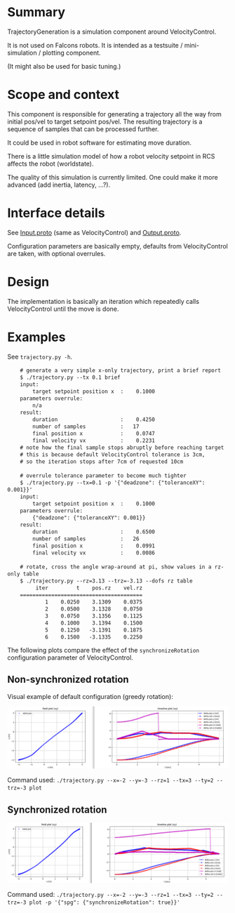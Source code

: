 # Summary

TrajectoryGeneration is a simulation component around VelocityControl.

It is not used on Falcons robots. It is intended as a testsuite / mini-simulation / plotting component.

(It might also be used for basic tuning.)

# Scope and context

This component is responsible for generating a trajectory all the way from initial pos/vel to target setpoint pos/vel.
The resulting trajectory is a sequence of samples that can be processed further.

It could be used in robot software for estimating move duration.

There is a little simulation model of how a robot velocity setpoint in RCS affects the robot (worldstate).

The quality of this simulation is currently limited. One could make it more advanced (add inertia, latency, ...?).

# Interface details

See [Input.proto](interface/Input.proto) (same as VelocityControl) and [Output.proto](interface/Output.proto).

Configuration parameters are basically empty, defaults from VelocityControl are taken, with optional overrules.

# Design

The implementation is basically an iteration which repeatedly calls VelocityControl until the move is done.

# Examples

See `trajectory.py -h`.

```
    # generate a very simple x-only trajectory, print a brief report
    $ ./trajectory.py --tx 0.1 brief
    input:
        target setpoint position x  :    0.1000
    parameters overrule:
        n/a
    result:
        duration                    :    0.4250
        number of samples           :   17
        final position x            :    0.0747
        final velocity vx           :    0.2231
    # note how the final sample stops abruptly before reaching target
    # this is because default VelocityControl tolerance is 3cm,
    # so the iteration stops after 7cm of requested 10cm

    # overrule tolerance parameter to become much tighter
    $ ./trajectory.py --tx=0.1 -p '{"deadzone": {"toleranceXY": 0.001}}'
    input:
        target setpoint position x  :    0.1000
    parameters overrule:
        {"deadzone": {"toleranceXY": 0.001}}
    result:
        duration                    :    0.6500
        number of samples           :   26
        final position x            :    0.0991
        final velocity vx           :    0.0086

    # rotate, cross the angle wrap-around at pi, show values in a rz-only table
    $ ./trajectory.py --rz=3.13 --trz=-3.13 --dofs rz table
         iter         t    pos.rz    vel.rz
    =======================================
            1    0.0250    3.1309    0.0375
            2    0.0500    3.1328    0.0750
            3    0.0750    3.1356    0.1125
            4    0.1000    3.1394    0.1500
            5    0.1250   -3.1391    0.1875
            6    0.1500   -3.1335    0.2250
```

The following plots compare the effect of the `synchronizeRotation` configuration parameter of VelocityControl.

## Non-synchronized rotation

Visual example of default configuration (greedy rotation):

![non-synchronized rotation](tst/non-sync-rot.png)

Command used: `./trajectory.py --x=-2 --y=-3 --rz=1 --tx=3 --ty=2 --trz=-3 plot`

## Synchronized rotation

![synchronized rotation](tst/sync-rot.png)

Command used: `./trajectory.py --x=-2 --y=-3 --rz=1 --tx=3 --ty=2 --trz=-3 plot -p '{"spg": {"synchronizeRotation": true}}'`

